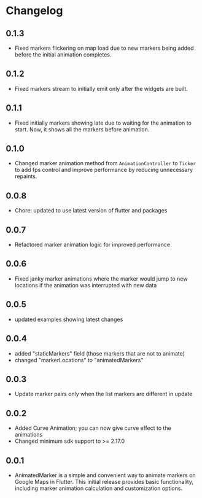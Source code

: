 # Changelog

## 0.1.3

* Fixed markers flickering on map load due to new markers being added before the initial animation completes.

## 0.1.2

* Fixed markers stream to initially emit only after the widgets are built.

## 0.1.1

* Fixed initially markers showing late due to waiting for the animation to start. Now, it shows all the markers before animation.

## 0.1.0

* Changed marker animation method from `AnimationController` to `Ticker` to add fps control and improve performance by reducing unnecessary repaints.

## 0.0.8

* Chore: updated to use latest version of flutter and packages

## 0.0.7

* Refactored marker animation logic for improved performance

## 0.0.6

* Fixed janky marker animations where the marker would jump to new locations if the animation was interrupted with new data

## 0.0.5

* updated examples showing latest changes

## 0.0.4

* added "staticMarkers" field (those markers that are not to animate)
* changed "markerLocations" to "animatedMarkers"

## 0.0.3

* Update marker pairs only when the list markers are different in update

## 0.0.2

* Added Curve Animation; you can now give curve effect to the animations
* Changed minimum sdk support to >= 2.17.0

## 0.0.1

* AnimatedMarker is a simple and convenient way to animate markers on Google Maps in Flutter. This initial release provides basic functionality, including marker animation calculation and customization options.
